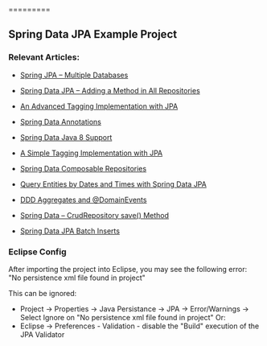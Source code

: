 =========

## Spring Data JPA Example Project

### Relevant Articles: 
- [Spring JPA – Multiple Databases](https://www.baeldung.com/spring-data-jpa-multiple-databases)
- [Spring Data JPA – Adding a Method in All Repositories](https://www.baeldung.com/spring-data-jpa-method-in-all-repositories)
- [An Advanced Tagging Implementation with JPA](https://www.baeldung.com/jpa-tagging-advanced)
- [Spring Data Annotations](https://www.baeldung.com/spring-data-annotations)
- [Spring Data Java 8 Support](https://www.baeldung.com/spring-data-java-8)
- [A Simple Tagging Implementation with JPA](https://www.baeldung.com/jpa-tagging)
- [Spring Data Composable Repositories](https://www.baeldung.com/spring-data-composable-repositories)
- [Query Entities by Dates and Times with Spring Data JPA](https://www.baeldung.com/spring-data-jpa-query-by-date)
- [DDD Aggregates and @DomainEvents](https://www.baeldung.com/spring-data-ddd)
- [Spring Data – CrudRepository save() Method](https://www.baeldung.com/spring-data-crud-repository-save)

- [Spring Data JPA Batch Inserts](https://www.baeldung.com/spring-data-jpa-batch-inserts)

### Eclipse Config 
After importing the project into Eclipse, you may see the following error:  
"No persistence xml file found in project"

This can be ignored: 
- Project -> Properties -> Java Persistance -> JPA -> Error/Warnings -> Select Ignore on "No persistence xml file found in project"
Or: 
- Eclipse -> Preferences - Validation - disable the "Build" execution of the JPA Validator 

